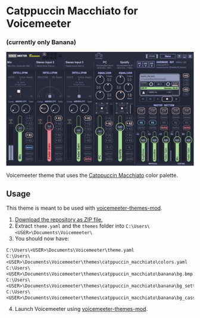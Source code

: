 # Catppuccin Macchiato for Voicemeeter
### (currently only Banana)
![UI](banana.png)

Voicemeeter theme that uses the [Catppuccin Macchiato](https://github.com/catppuccin/catppuccin) color palette.

## Usage

This theme is meant to be used with [voicemeeter-themes-mod](https://github.com/emkaix/voicemeeter-themes-mod).

1. [Download the repository as ZIP file.](https://github.com/emkaix/voicemeeter-theme-catppuccin-macchiato/archive/refs/heads/main.zip)
2. Extract `theme.yaml` and the `themes` folder into `C:\Users\<USER>\Documents\Voicemeeter\`
3. You should now have:

```
C:\Users\<USER>\Documents\Voicemeeter\theme.yaml
C:\Users\<USER>\Documents\Voicemeeter\themes\catppuccin_macchiato\colors.yaml
C:\Users\<USER>\Documents\Voicemeeter\themes\catppuccin_macchiato\banana\bg.bmp
C:\Users\<USER>\Documents\Voicemeeter\themes\catppuccin_macchiato\banana\bg_settings.bmp
C:\Users\<USER>\Documents\Voicemeeter\themes\catppuccin_macchiato\banana\bg_cassette.bmp

```
4. Launch Voicemeeter using [voicemeeter-themes-mod](https://github.com/emkaix/voicemeeter-themes-mod).
